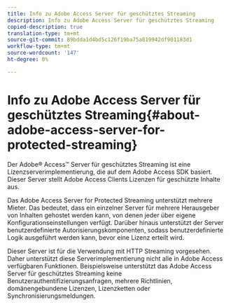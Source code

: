 ```yaml
---
title: Info zu Adobe Access Server für geschütztes Streaming
description: Info zu Adobe Access Server für geschütztes Streaming
copied-description: true
translation-type: tm+mt
source-git-commit: 89bdda1d4bd5c126f19ba75a819942df901183d1
workflow-type: tm+mt
source-wordcount: '147'
ht-degree: 0%

---
```



# Info zu Adobe Access Server für geschütztes Streaming{#about-adobe-access-server-for-protected-streaming}

Der Adobe® Access™ Server für geschütztes Streaming ist eine Lizenzserverimplementierung, die auf dem Adobe Access SDK basiert. Dieser Server stellt Adobe Access Clients Lizenzen für geschützte Inhalte aus.

Das Adobe Access Server for Protected Streaming unterstützt mehrere Mieter. Das bedeutet, dass ein einzelner Server für mehrere Herausgeber von Inhalten gehostet werden kann, von denen jeder über eigene Konfigurationseinstellungen verfügt. Darüber hinaus unterstützt der Server benutzerdefinierte Autorisierungskomponenten, sodass benutzerdefinierte Logik ausgeführt werden kann, bevor eine Lizenz erteilt wird.

Dieser Server ist für die Verwendung mit HTTP Streaming vorgesehen. Daher unterstützt diese Serverimplementierung nicht alle in Adobe Access verfügbaren Funktionen. Beispielsweise unterstützt das Adobe Access Server für geschütztes Streaming keine Benutzerauthentifizierungsanfragen, mehrere Richtlinien, domänengebundene Lizenzen, Lizenzketten oder Synchronisierungsmeldungen.
